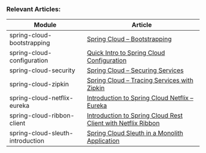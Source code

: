 ### Relevant Articles: 

Module | Article
--|--
spring-cloud-bootstrapping | [Spring Cloud – Bootstrapping](http://www.baeldung.com/spring-cloud-bootstrapping)
spring-cloud-configuration | [Quick Intro to Spring Cloud Configuration](http://www.baeldung.com/spring-cloud-configuration)
spring-cloud-security | [Spring Cloud – Securing Services](http://www.baeldung.com/spring-cloud-securing-services)
spring-cloud-zipkin | [Spring Cloud – Tracing Services with Zipkin](http://www.baeldung.com/tracing-services-with-zipkin)
spring-cloud-netflix-eureka | [Introduction to Spring Cloud Netflix – Eureka](http://www.baeldung.com/spring-cloud-netflix-eureka)
spring-cloud-ribbon-client | [Introduction to Spring Cloud Rest Client with Netflix Ribbon](http://www.baeldung.com/spring-cloud-rest-client-with-netflix-ribbon)
spring-cloud-sleuth-introduction | [Spring Cloud Sleuth in a Monolith Application](http://www.baeldung.com/spring-cloud-sleuth-single-application)